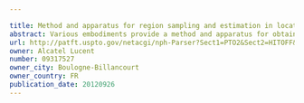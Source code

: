 ```yaml
---

title: Method and apparatus for region sampling and estimation in location based networks
abstract: Various embodiments provide a method and apparatus for obtaining a representative sample set of venues (i.e., places) within a geographic region in a location based network using a low cost and efficient sampling and estimating algorithm. In particular, a dynamic random region sampling algorithm randomly selects a target location within a geographic region and then determines a sub-region containing the target location within the geographic region based on venue density prediction. Venue density prediction is based on a weighted average of venue densities of two or more comparable locations within the geographic region.
url: http://patft.uspto.gov/netacgi/nph-Parser?Sect1=PTO2&Sect2=HITOFF&p=1&u=%2Fnetahtml%2FPTO%2Fsearch-adv.htm&r=1&f=G&l=50&d=PALL&S1=09317527&OS=09317527&RS=09317527
owner: Alcatel Lucent
number: 09317527
owner_city: Boulogne-Billancourt
owner_country: FR
publication_date: 20120926
---
```

